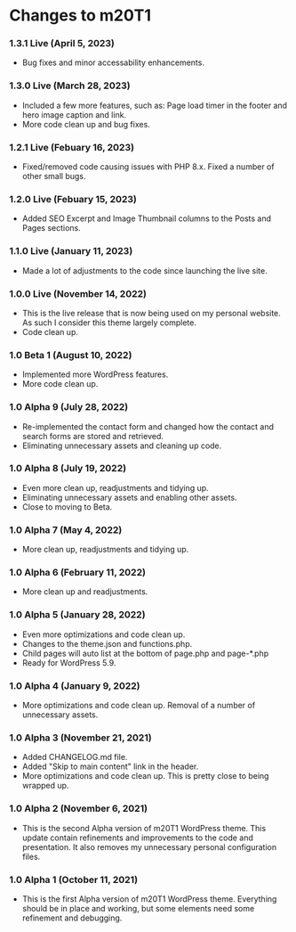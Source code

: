 # Changes to m20T1

### 1.3.1 Live (April 5, 2023)

* Bug fixes and minor accessability enhancements.

### 1.3.0 Live (March 28, 2023)

* Included a few more features, such as: Page load timer in the footer and hero image caption and link.
* More code clean up and bug fixes.

### 1.2.1 Live (Febuary 16, 2023)

* Fixed/removed code causing issues with PHP 8.x. Fixed a number of other small bugs.

### 1.2.0 Live (Febuary 15, 2023)

* Added SEO Excerpt and Image Thumbnail columns to the Posts and Pages sections.

### 1.1.0 Live (January 11, 2023)

* Made a lot of adjustments to the code since launching the live site.

### 1.0.0 Live (November 14, 2022)

* This is the live release that is now being used on my personal website. As such I consider this theme largely complete.
* Code clean up.

### 1.0 Beta 1 (August 10, 2022)

* Implemented more WordPress features.
* More code clean up.

### 1.0 Alpha 9 (July 28, 2022)

* Re-implemented the contact form and changed how the contact and search forms are stored and retrieved.
* Eliminating unnecessary assets and cleaning up code.

### 1.0 Alpha 8 (July 19, 2022)

* Even more clean up, readjustments and tidying up. 
* Eliminating unnecessary assets and enabling other assets.
* Close to moving to Beta.

### 1.0 Alpha 7 (May 4, 2022)

* More clean up, readjustments and tidying up.

### 1.0 Alpha 6 (February 11, 2022)

* More clean up and readjustments.
### 1.0 Alpha 5 (January 28, 2022)

* Even more optimizations and code clean up.
* Changes to the theme.json and functions.php.
* Child pages will auto list at the bottom of page.php and page-*.php
* Ready for WordPress 5.9.
### 1.0 Alpha 4 (January 9, 2022)

* More optimizations and code clean up. Removal of a number of unnecessary assets.

### 1.0 Alpha 3 (November 21, 2021)

* Added CHANGELOG.md file.
* Added "Skip to main content" link in the header.
* More optimizations and code clean up. This is pretty close to being wrapped up.

### 1.0 Alpha 2 (November 6, 2021)

* This is the second Alpha version of m20T1 WordPress theme. This update contain refinements and improvements to the code and presentation. It also removes my unnecessary personal configuration files.

### 1.0 Alpha 1 (October 11, 2021)

* This is the first Alpha version of m20T1 WordPress theme. Everything should be in place and working, but some elements need some refinement and debugging.